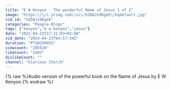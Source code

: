 ```yaml
---
title: "E W Kenyon - The wonderful Name of Jesus 1 of 2"
image: "https:\/\/i.ytimg.com\/vi\/hZDAJs9DgeE\/hqdefault.jpg"
vid_id: "hZDAJs9DgeE"
categories: "People-Blogs"
tags: ["kenyon","e w kenyon","jesus"]
date: "2022-04-23T17:31:03+03:00"
vid_date: "2014-04-23T04:57:34Z"
duration: "PT1H25M45S"
viewcount: "285526"
likeCount: "2403"
dislikeCount: ""
channel: "Glorious Church"
---
```

{% raw %}Audio version of the powerful book on the Name of Jesus by E W Kenyon.{% endraw %}
